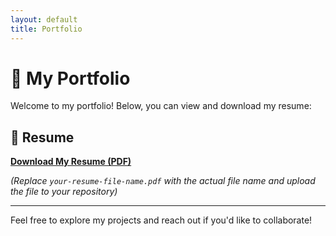 ```yaml
---
layout: default
title: Portfolio
---
```


# 📄 My Portfolio

Welcome to my portfolio! Below, you can view and download my resume:

## 📂 Resume
[**Download My Resume (PDF)**](https://github.com/ManiMajd89/your-resume-file-name.pdf)

*(Replace `your-resume-file-name.pdf` with the actual file name and upload the file to your repository)*

---

Feel free to explore my projects and reach out if you'd like to collaborate!
